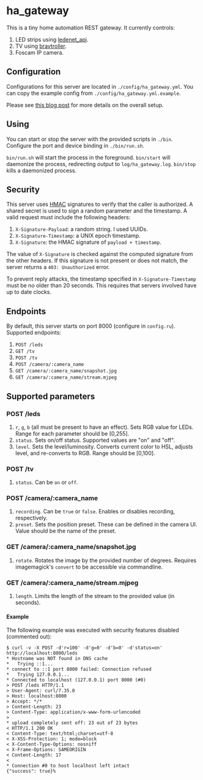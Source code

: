 # ha_gateway
This is a tiny home automation REST gateway. It currently controls:

1. LED strips using [ledenet_api](http://github.com/sidoh/ledenet_api).
2. TV using [bravtroller](http://github.com/sidoh/bravtroller).
3. Foscam IP camera.

## Configuration

Configurations for this server are located in `./config/ha_gateway.yml`. You can copy the example config from `./config/ha_gateway.yml.example`.

Please see [this blog post](http://blog.christophermullins.net/2015/10/17/cheap-alternative-to-phillips-hue-led-strip/) for more details on the overall setup.

## Using

You can start or stop the server with the provided scripts in `./bin`. Configure the port and device binding in `./bin/run.sh`.

`bin/run.sh` will start the process in the foreground. `bin/start` will daemonize the process, redirecting output to `log/ha_gateway.log`. `bin/stop` kills a daemonized process.

## Security

This server uses [HMAC](https://en.wikipedia.org/wiki/Hash-based_message_authentication_code) signatures to verify that the caller is authorized. A shared secret is used to sign a random parameter and the timestamp. A valid request must include the following headers:

1. `X-Signature-Payload`: a random string. I used UUIDs.
2. `X-Signature-Timestamp`: a UNIX epoch timestamp.
3. `X-Signature`: the HMAC signature of `payload + timestamp`.

The value of `X-Signature` is checked against the computed signature from the other headers. If this signature is not present or does not match, the server returns a `403: Unauthorized` error.

To prevent reply attacks, the timestamp specified in `X-Signature-Timestamp` must be no older than 20 seconds. This requires that servers involved have up to date clocks.

## Endpoints

By default, this server starts on port 8000 (configure in `config.ru`). Supported endpoints:

1. `POST /leds`
2. `GET /tv`
3. `POST /tv`
4. `POST /camera/:camera_name`
5. `GET /camera/:camera_name/snapshot.jpg`
6. `GET /camera/:camera_name/stream.mjpeg`

## Supported parameters 

### POST /leds

1. `r`, `g`, `b` (all must be present to have an effect). Sets RGB value for LEDs. Range for each parameter should be [0,255].
2. `status`. Sets on/off status. Supported values are "on" and "off".
3. `level`. Sets the level/luminosity. Converts current color to HSL, adjusts level, and re-converts to RGB. Range should be [0,100].

### POST /tv

1. `status`. Can be `on` or `off`.

### POST /camera/:camera\_name

1. `recording`. Can be `true` or `false`. Enables or disables recording, respectively.
2. `preset`. Sets the position preset. These can be defined in the camera UI. Value should be the name of the preset.

### GET /camera/:camera\_name/snapshot.jpg

1. `rotate`. Rotates the image by the provided number of degrees. Requires imagemagick's `convert` to be accessible via commandline.

### GET /camera/:camera\_name/stream.mjpeg

1. `length`. Limits the length of the stream to the provided value (in seconds).

#### Example

The following example was executed with security features disabled (commented out):

```
$ curl -v -X POST -d'r=100' -d'g=0' -d'b=0' -d'status=on' http://localhost:8000/leds
* Hostname was NOT found in DNS cache
*   Trying ::1...
* connect to ::1 port 8000 failed: Connection refused
*   Trying 127.0.0.1...
* Connected to localhost (127.0.0.1) port 8000 (#0)
> POST /leds HTTP/1.1
> User-Agent: curl/7.35.0
> Host: localhost:8000
> Accept: */*
> Content-Length: 23
> Content-Type: application/x-www-form-urlencoded
>
* upload completely sent off: 23 out of 23 bytes
< HTTP/1.1 200 OK
< Content-Type: text/html;charset=utf-8
< X-XSS-Protection: 1; mode=block
< X-Content-Type-Options: nosniff
< X-Frame-Options: SAMEORIGIN
< Content-Length: 17
<
* Connection #0 to host localhost left intact
{"success": true}%
```
